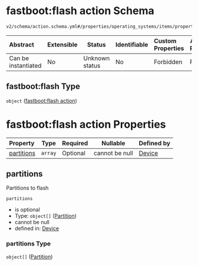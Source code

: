 # fastboot:flash action Schema

```txt
v2/schema/action.schema.yml#/properties/operating_systems/items/properties/steps/items/properties/actions/items/oneOf/15/properties/fastboot:flash
```




| Abstract            | Extensible | Status         | Identifiable | Custom Properties | Additional Properties | Access Restrictions | Defined In                                                           |
| :------------------ | ---------- | -------------- | ------------ | :---------------- | --------------------- | ------------------- | -------------------------------------------------------------------- |
| Can be instantiated | No         | Unknown status | No           | Forbidden         | Forbidden             | none                | [device.schema.json\*](../device.schema.json "open original schema") |

## fastboot:flash Type

`object` ([fastboot:flash action](device-properties-operating-systems-operating-system-properties-steps-step-properties-group-step-action-oneof-fastbootflash-action-properties-fastbootflash-action.md))

# fastboot:flash action Properties

| Property                  | Type    | Required | Nullable       | Defined by                                                                                                                                                                                                                                                                                                                                                                       |
| :------------------------ | ------- | -------- | -------------- | :------------------------------------------------------------------------------------------------------------------------------------------------------------------------------------------------------------------------------------------------------------------------------------------------------------------------------------------------------------------------------- |
| [partitions](#partitions) | `array` | Optional | cannot be null | [Device](device-properties-operating-systems-operating-system-properties-steps-step-properties-group-step-action-oneof-fastbootflash-action-properties-fastbootflash-action-properties-partitions.md "v2/schema/action.schema.yml#/properties/operating_systems/items/properties/steps/items/properties/actions/items/oneOf/15/properties/fastboot:flash/properties/partitions") |

## partitions

Partitions to flash


`partitions`

-   is optional
-   Type: `object[]` ([Partition](device-properties-operating-systems-operating-system-properties-steps-step-properties-group-step-action-oneof-fastbootflash-action-properties-fastbootflash-action-properties-partitions-partition.md))
-   cannot be null
-   defined in: [Device](device-properties-operating-systems-operating-system-properties-steps-step-properties-group-step-action-oneof-fastbootflash-action-properties-fastbootflash-action-properties-partitions.md "v2/schema/action.schema.yml#/properties/operating_systems/items/properties/steps/items/properties/actions/items/oneOf/15/properties/fastboot:flash/properties/partitions")

### partitions Type

`object[]` ([Partition](device-properties-operating-systems-operating-system-properties-steps-step-properties-group-step-action-oneof-fastbootflash-action-properties-fastbootflash-action-properties-partitions-partition.md))
